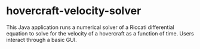 # hovercraft-velocity-solver
This Java application runs a numerical solver of a Riccati differential equation to solve for the velocity of a hovercraft as a function of time. Users interact through a basic GUI.
